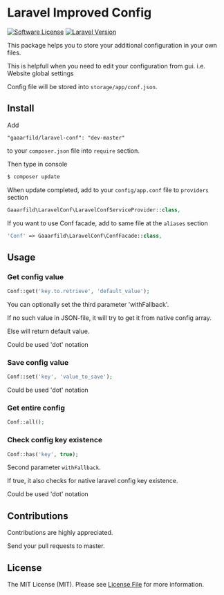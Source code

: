 # Laravel Improved Config

[![Software License](https://img.shields.io/badge/license-MIT-brightgreen.svg?style=flat-square)](LICENSE.md)
[![Laravel Version](https://img.shields.io/badge/laravel-5-orange.svg?style=flat-square)](http://laravel.com)

This package helps you to store your additional configuration in your own files.

This is helpfull when you need to edit your configuration from gui. i.e. Website global settings

Config file will be stored into `storage/app/conf.json`.

## Install

Add

```
"gaaarfild/laravel-conf": "dev-master"
```

to your `composer.json` file into `require` section.

Then type in console

``` bash
$ composer update
```

When update completed, add to your `config/app.conf` file to `providers` section

``` php
Gaaarfild\LaravelConf\LaravelConfServiceProvider::class,
```

If you want to use Conf facade, add to same file at the `aliases` section

``` php
'Conf' => Gaaarfild\LaravelConf\ConfFacade::class,
```




## Usage

### Get config value


``` php
Conf::get('key.to.retrieve', 'default_value');
```

You can optionally set the third parameter 'withFallback'.

If no such value in JSON-file, it will try to get it from native config array.

Else will return default value.

Could be used 'dot' notation

### Save config value

``` php
Conf::set('key', 'value_to_save');
```

Could be used 'dot' notation

### Get entire config

``` php
Conf::all();
```

### Check config key existence

``` php
Conf::has('key', true);
```

Second parameter `withFallback`.

If true, it also checks for native laravel config key existence.

Could be used 'dot' notation

## Contributions

Contributions are highly appreciated.

Send your pull requests to master.


## License

The MIT License (MIT). Please see [License File](https://github.com/dnoegel/php-xdg-base-dir/blob/master/LICENSE) for more information.

